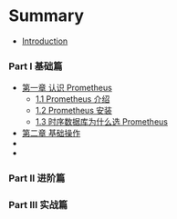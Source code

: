 # Summary

* [Introduction](README.md)


### Part Ⅰ 基础篇

* [第一章 认识 Prometheus](ch01/README.md)
    * [1.1 Prometheus 介绍](ch01/1.1-prometheus-introduction.md)
    * [1.2 Prometheus 安装](ch01/1.2-prometheus-install.md)
    * [1.3 时序数据库为什么选 Prometheus](ch01/1.3-tsdb-comparison.md)
* [第二章 基础操作](ch02/README.md)
* []()
* []()

### Part ⅠⅠ 进阶篇


### Part ⅠⅠⅠ 实战篇
